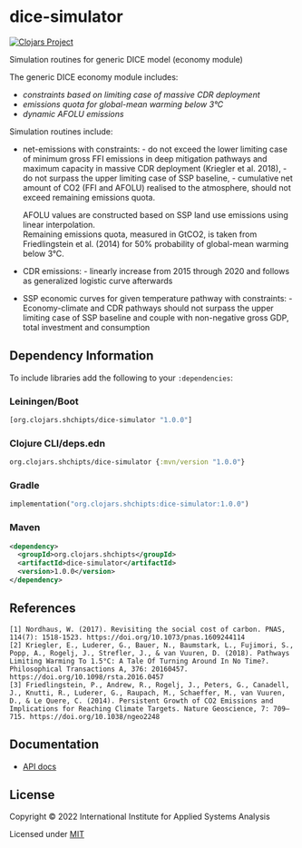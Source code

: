 # dice-simulator

[![Clojars Project](https://img.shields.io/clojars/v/org.clojars.shchipts/dice-simulator.svg)](https://clojars.org/org.clojars.shchipts/dice-simulator)

Simulation routines for generic DICE model (economy module)



The generic DICE economy module includes:
  * *constraints based on limiting case of massive CDR deployment*
  * *emissions quota for global-mean warming below 3°C*
  * *dynamic AFOLU emissions*



Simulation routines include:
  * net-emissions with constraints:
    \- do not exceed the lower limiting case of minimum gross FFI emissions in deep mitigation pathways and maximum capacity in massive CDR deployment (Kriegler et al. 2018),
    \- do not surpass the upper limiting case of SSP baseline,
    \- cumulative net amount of CO2 (FFI and AFOLU) realised to the atmosphere, should not exceed remaining emissions quota.  

    AFOLU values are constructed based on SSP land use emissions using linear interpolation.  
    Remaining emissions quota, measured in GtCO2, is taken from Friedlingstein et al. (2014) for 50% probability of global-mean warming below 3°C.

  * CDR emissions:
    \- linearly increase from 2015 through 2020 and follows as generalized logistic curve afterwards

  * SSP economic curves for given temperature pathway with constraints:
    \- Economy-climate and CDR pathways should not surpass the upper limiting case of SSP baseline and couple with non-negative gross GDP, total investment and consumption

## Dependency Information

To include libraries add the following to your `:dependencies`:

### Leiningen/Boot
```clj
[org.clojars.shchipts/dice-simulator "1.0.0"]
```

### Clojure CLI/deps.edn
```clj
org.clojars.shchipts/dice-simulator {:mvn/version "1.0.0"}
```

### Gradle
```clj
implementation("org.clojars.shchipts:dice-simulator:1.0.0")
```

### Maven

```xml
<dependency>
  <groupId>org.clojars.shchipts</groupId>
  <artifactId>dice-simulator</artifactId>
  <version>1.0.0</version>
</dependency>
```

## References

```
[1] Nordhaus, W. (2017). Revisiting the social cost of carbon. PNAS, 114(7): 1518-1523. https://doi.org/10.1073/pnas.1609244114
[2] Kriegler, E., Luderer, G., Bauer, N., Baumstark, L., Fujimori, S., Popp, A., Rogelj, J., Strefler, J., & van Vuuren, D. (2018). Pathways Limiting Warming To 1.5°C: A Tale Of Turning Around In No Time?. Philosophical Transactions A, 376: 20160457. https://doi.org/10.1098/rsta.2016.0457
[3] Friedlingstein, P., Andrew, R., Rogelj, J., Peters, G., Canadell, J., Knutti, R., Luderer, G., Raupach, M., Schaeffer, M., van Vuuren, D., & Le Quere, C. (2014). Persistent Growth of CO2 Emissions and Implications for Reaching Climate Targets. Nature Geoscience, 7: 709–715. https://doi.org/10.1038/ngeo2248
```

## Documentation

* [API docs](https://shchipts.github.io/dice-simulator/)

## License

Copyright © 2022 International Institute for Applied Systems Analysis

Licensed under [MIT](http://opensource.org/licenses/MIT)
